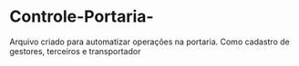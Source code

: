# Controle-Portaria-
Arquivo criado para automatizar operações na portaria. Como cadastro de gestores, terceiros e transportador

